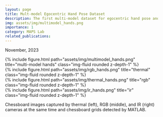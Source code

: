 ```yaml
---
layout: page
title: Mult-model Egocentric Hand Pose Dataset
description: The first multi-model dataset for egocentric hand pose and action that includes RGB, IR and Thermal images.
img: assets/img/multimodel_hands.png
importance: 1
category: MAPS Lab
related_publications: 
---
```

November, 2023

<div class="row">
    <div class="col-sm mt-3 mt-md-0">
        {% include figure.html path="assets/img/multimodel_hands.png" title="multi-model hands" class="img-fluid rounded z-depth-1" %}
    </div>
</div>

<div class="row">
    <div class="col-sm mt-3 mt-md-0">
        {% include figure.html path="assets/img/rgb_hands.png" title="thermal" class="img-fluid rounded z-depth-1" %}
    </div>
    <div class="col-sm mt-3 mt-md-0">
        {% include figure.html path="assets/img/thermal_hands.png" title="rgb" class="img-fluid rounded z-depth-1" %}
    </div>
    <div class="col-sm mt-3 mt-md-0">
        {% include figure.html path="assets/img/ir_hands.png" title="ir" class="img-fluid rounded z-depth-1" %}
    </div>
</div>

<p>Chessboard images captured by thermal (left), RGB (middle), and IR (right) cameras at the same time and chessboard grids detected by MATLAB.<p>